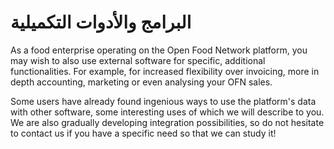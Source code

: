 # البرامج والأدوات التكميلية

As a food enterprise operating on the Open Food Network platform, you may wish to also use external software for specific, additional functionalities. For example, for increased flexibility over invoicing, more in depth accounting, marketing or even analysing your OFN sales.

Some users have already found ingenious ways to use the platform's data with other software, some interesting uses of which we will describe to you. We are also gradually developing integration possibilities, so do not hesitate to contact us if you have a specific need so that we can study it!

